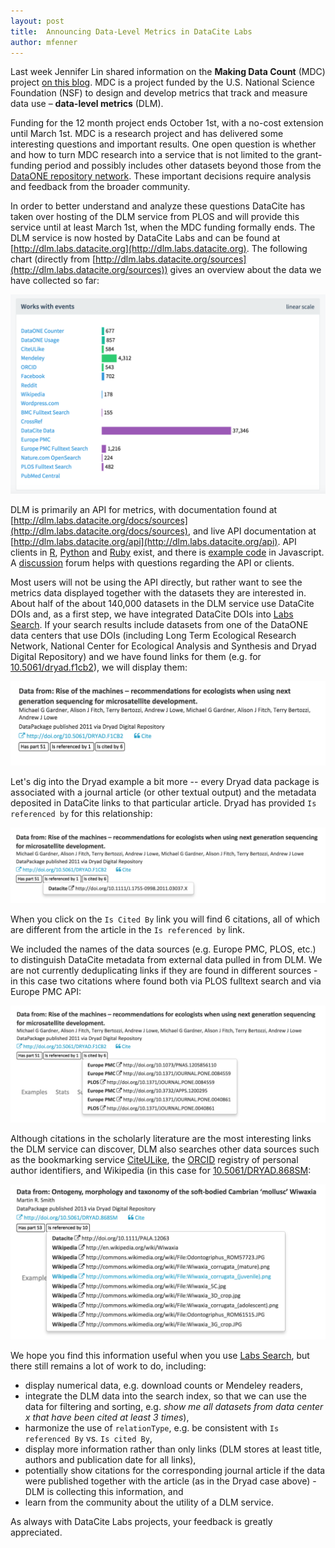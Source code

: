 ```yaml
---
layout: post
title:  Announcing Data-Level Metrics in DataCite Labs
author: mfenner
---
```


Last week Jennifer Lin shared information on the **Making Data Count** (MDC) project [on this blog](/when-counting-is-hard/). MDC is a project funded by the U.S. National Science Foundation (NSF) to design and develop metrics that track and measure data use – **data-level metrics** (DLM).

Funding for the 12 month project ends October 1st, with a no-cost extension until March 1st. MDC is a research project and has delivered some interesting questions and important results. One open question is whether and how to turn MDC research into a service that is not limited to the grant-funding period and possibly includes other datasets beyond those from the [DataONE repository network](https://www.dataone.org/current-member-nodes). These important decisions require analysis and feedback from the broader community.

In order to better understand and analyze these questions DataCite has taken over hosting of the DLM service from PLOS and will provide this service until at least March 1st, when the MDC funding formally ends. The DLM service is now hosted by DataCite Labs and can be found at [http://dlm.labs.datacite.org](http://dlm.labs.datacite.org). The following chart (directly from [http://dlm.labs.datacite.org/sources](http://dlm.labs.datacite.org/sources)) gives an overview about the data we have collected so far:

![](/assets/images/2015/09/Bildschirmfoto-2015-09-09-um-17-02-56.png)

DLM is primarily an API for metrics, with documentation found at [http://dlm.labs.datacite.org/docs/sources](http://dlm.labs.datacite.org/docs/sources), and live API documentation at [http://dlm.labs.datacite.org/api](http://dlm.labs.datacite.org/api). API clients in [R](https://github.com/ropensci/alm), [Python](https://github.com/lagotto/pyalm) and [Ruby](https://github.com/lagotto/lagotto-rb) exist, and there is [example code](https://github.com/lagotto/almviz) in Javascript. A [discussion](http://discuss.lagotto.io) forum helps with questions regarding the API or clients.

Most users will not be using the API directly, but rather want to see the metrics data displayed together with the datasets they are interested in. About half of the about 140,000 datasets in the DLM service use DataCite DOIs and, as a first step, we have integrated DataCite DOIs into [Labs Search](http://search.labs.datacite.org). If your search results include datasets from one of the DataONE data centers that use DOIs (including Long Term Ecological Research Network, National Center for Ecological Analysis and Synthesis and Dryad Digital Repository) and we have found links for them (e.g. for [10.5061/dryad.f1cb2](http://search.labs.datacite.org/?q=10.5061%2Fdryad.f1cb2)), we will display them:

![](/assets/images/2015/09/Bildschirmfoto-2015-09-09-um-17-18-36.png)

Let's dig into the Dryad example a bit more -- every Dryad data package is associated with a journal article (or other textual output) and the metadata deposited in DataCite links to that particular article. Dryad has provided `Is referenced by` for this relationship:

![](/assets/images/2015/09/Bildschirmfoto-2015-09-09-um-17-21-42.png)

When you click on the `Is Cited By` link you will find 6 citations, all of which are different from the article in the `Is referenced by` link.

We included the names of the data sources (e.g. Europe PMC, PLOS, etc.) to distinguish DataCite metadata from external data pulled in from DLM. We are not currently deduplicating  links if they are found in different sources - in this case two citations where found both via PLOS fulltext search and via Europe PMC API:

![](/assets/images/2015/09/Bildschirmfoto-2015-09-09-um-17-21-21.png)

Although citations in the scholarly literature are the most interesting links the DLM service can discover, DLM also searches other data sources such as the bookmarking service [CiteULike](http://citeulike.org), the [ORCID](http://orcid.org) registry of personal author identifiers, and Wikipedia (in this case for [10.5061/DRYAD.868SM](http://search.labs.datacite.org/?q=10.5061/DRYAD.868SM]):

![](/assets/images/2015/09/Bildschirmfoto-2015-09-09-um-17-33-21.png)

We hope you find this information useful when you use [Labs Search](http://search.labs.datacite.org), but there still remains a lot of work to do, including:

* display numerical data, e.g. download counts or Mendeley readers,
* integrate the DLM data into the search index, so that we can use the data for filtering and sorting, e.g. *show me all datasets from data center x that have been cited at least 3 times*),
* harmonize the use of `relationType`, e.g. be consistent with `Is referenced By` vs. `Is cited By`,
* display more information rather than only links (DLM stores at least title, authors and publication date for all links),
* potentially show citations for the corresponding journal article if the data were published together with the article (as in the Dryad case above) - DLM is collecting this information, and
* learn from the community about the utility of a DLM service.

As always with DataCite Labs projects, your feedback is greatly appreciated.
